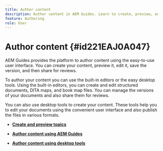 ```yaml
---
title: Author content
description: Author content in AEM Guides. Learn to create, preview, edit, save the version of your document, and share for reviews.
feature: Authoring
role: User
---
```

# Author content {#id221EAJ0A047}

AEM Guides provides the platform to author content using the easy-to-use user interface. You can create your content, preview it, edit it, save the version, and then share for reviews.

To author your content you can use the built-in editors or the easy desktop tools. Using the built-in editors, you can create and edit structured documents, DITA maps, and book map files. You can manage the versions of your documents and also share them for reviews.

You can also use desktop tools to create your content. These tools help you to edit your documents using the convenient user interface and also publish the files in various formats.

-   **[Create and preview topics](create-preview-topics.md)**  

-   **[Author content using AEM Guides](authoring-content-xml-doc.md)**  

-   **[Author content using desktop tools](author-desktop-tools.md)**
